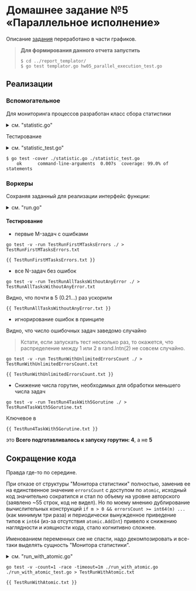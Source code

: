 # Домашнее задание №5 «Параллельное исполнение»

Описание [задания](./README.md) переработано в части графиков.

> **Для формирования данного отчета запустить**
>
> ```shell
> $ cd ../report_templator/
> $ go test templator.go hw05_parallel_execution_test.go
> ```

## Реализации

### Вспомогательное

Для мониторинга процессов разработан класс сбора статистики

<details>
<summary>см. "statistic.go"</summary>

```go
{{ statistic.go }}
```

</details>

Тестирование

<details>
<summary>см. "statistic_test.go"</summary>

```go
{{ statistic_test.go }}
```

</details>

```shell
$ go test -cover ./statistic.go ./statistic_test.go 
    ok      command-line-arguments  0.007s  coverage: 99.0% of statements
```

### Воркеры

Сохраняя заданный для реализации интерфейс функции:

<details>
<summary>см. "run.go"</summary>

```go
{{ run.go }}
```

</details>

#### Тестирование

* первые M-задач с ошибками

```shell
go test -v -run TestRunFirstMTasksErrors ./ > TestRunFirstMTasksErrors.txt
```

```text
{{ TestRunFirstMTasksErrors.txt }}
```

* все N-задач без ошибок

```shell
go test -v -run TestRunAllTasksWithoutAnyError ./ > TestRunAllTasksWithoutAnyError.txt
```

Видно, что почти в 5 (0.21...) раз ускорили

```text
{{ TestRunAllTasksWithoutAnyError.txt }}
```

* игнорирование ошибок в принципе

Видно, что число ошибочных задач заведомо случайно

> Кстати, если запускать тест несколько раз, то окажется, что распределение между 1 или 2 в rand.Intn(2) не совсем случайно.

```shell
go test -v -run TestRunWithUnlimitedErrorsCount ./ > TestRunWithUnlimitedErrorsCount.txt
```

```text
{{ TestRunWithUnlimitedErrorsCount.txt }}
```

* Снижение числа горутин, необходимых для обработки меньшего числа задач

```shell
go test -v -run TestRun4TaskWith5Gorutine ./ > TestRun4TaskWith5Gorutine.txt
```

Ключевое в

```text
{{ TestRun4TaskWith5Gorutine.txt }}
```

это **Всего подготавливалось к запуcку горутин: 4**, а не **5**

## Сокращение кода

Правда где-то по середине.

При отказе от структуры "Монитора статистики" полностью, заменив ее на единственное значение `errorsCount` с доступом по `atomic`, исходный код значительно сократился и стал по объему на уровне авторского (заявлено ~55 строк, код не видел). Но по моему мнению дублирование вычислительных конструкций `if m > 0 && errorsCount >= int64(m) ...` (как минимум три раза) и периодически вынужденное приведение типов к `int64` (из-за отсутствия `atomic.AddInt`) привело к снижению наглядности и изящности кода, стало когнитивно сложнее.

Именованием переменных сие не спасти, надо декомпозировать и все-таки выделять сущность "Монитора статистики".

<details>
<summary>см. "run_with_atomic.go"</summary>

```go
{{ run_with_atomic.go }}
```

</details>

```shell
go test -v -count=1 -race -timeout=1m ./run_with_atomic.go ./run_with_atomic_test.go > TestRunWithAtomic.txt
```

```text
{{ TestRunWithAtomic.txt }}
```
